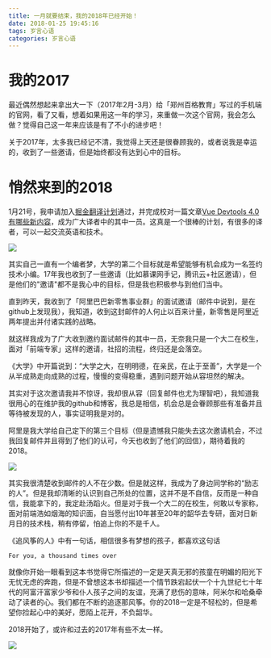 ```yaml
---
title: 一月就要结束，我的2018年已经开始！
date: 2018-01-25 19:45:16
tags: 岁言心语
categories: 岁言心语
---
```


# 我的2017
最近偶然想起来拿出大一下（2017年2月-3月）给「郑州百格教育」写过的手机端的官网，看了又看，想着如果用这一年的学习，来重做一次这个官网，我会怎么做？觉得自己这一年来应该是有了不小的进步吧！

关于2017年，太多我已经记不清，我觉得上天还是很眷顾我的，或者说我是幸运的，收到了一些邀请，但是始终都没有达到心中的目标。
<!-- more -->
# 悄然来到的2018

1月21号，我申请加入[掘金翻译计划](https://github.com/xitu/gold-miner)通过，并完成校对一篇文章[Vue Devtools 4.0 有哪些新内容](https://juejin.im/post/5a676c33f265da3e5b32f43c)，成为广大译者中的其中一员。这真是一个很棒的计划，有很多的译者，可以一起交流英语和技术。

![](http://www.chenqaq.com/assets/images/life-0.jpg)

其实自己一直有一个编者梦，大学的第二个目标就是希望能够有机会成为一名签约技术小编。17年我也收到了一些邀请（比如慕课网手记，腾讯云+社区邀请），但是他们的"邀请"都不是我心中的目标，但是我也积极参与到他们当中。

直到昨天，我收到了「阿里巴巴新零售事业群」的面试邀请（邮件中说到，是在github上发现我），我知道，收到这封邮件的人何止以百来计量，新零售是阿里近两年提出并付诸实践的战略。

就这样我成为了广大收到邀约面试邮件的其中一员，无奈我只是一个大二在校生，面对「前端专家」这样的邀请，社招的流程，终归还是会落空。

《大学》中开篇说到：“大学之大，在明明德，在亲民，在止于至善”，大学是一个从半成熟走向成熟的过程，慢慢的变得稳重，遇到问题开始从容坦然的解决。

其实对于这次邀请我并不惊讶，我却很从容（回复邮件也尤为理智吧），我知道我很用心的在维护我的github和博客，我总是相信，机会总是会眷顾那些有准备并且等待被发现的人，事实证明我是对的。

阿里是我大学给自己定下的第三个目标（但是遗憾我只能失去这次邀请机会，不过我回复邮件并且得到了他们的认可，今天也收到了他们的回信），期待着我的2018。

![](http://www.chenqaq.com/assets/images/life-3.jpg)

其实我很清楚收到邮件的人不在少数。但是就这样，我成为了身边同学称的“励志的人”。但是我却清晰的认识到自己所处的位置，这并不是不自信，反而是一种自信，我能拿下的，我定赴汤蹈火。但是对于我一个大二的在校生，何敢以专家称，面对前端浩如烟海的知识面，自当愿付出10年甚至20年的韶华去专研，面对日新月日的技术栈，稍有停留，怕追上你的不是千人。

《追风筝的人》中有一句话，相信很多有梦想的孩子，都喜欢这句话

`For you, a thousand times over`

就像你开始一眼看到这本书觉得它所描述的一定是天真无邪的孩童在明媚的阳光下无忧无虑的奔跑，但是不曾想这本书却描述一个情节跌宕起伏一个十九世纪七十年代的阿富汗富家少爷和仆人孩子之间的友谊，充满了悲伤的意味，阿米尔和哈桑牵动了读者的心。我们都在不断的追逐那风筝。你的2018一定是不轻松的，但是希望你捡起心中的美好，愿陌上花开，不负韶华。

2018开始了，或许和过去的2017年有些不太一样。

![](http://www.chenqaq.com/assets/images/life-4.jpg)